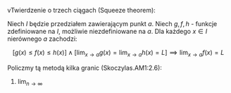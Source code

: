 vTwierdzenie o trzech ciągach (Squeeze theorem):

Niech $I$ będzie przedziałem zawierającym punkt $a$. Niech $g,f,h$ - funkcje zdefiniowane na $I$, możliwie niezdefiniowane na $a$. Dla każdego $x\in I$ nierównego $a$ zachodzi:

$$
\left[g(x)\leq f(x) \leq h(x)\right]
\land
\left[\lim_{x\rightarrow a} g(x) = \lim_{x\rightarrow a} h(x) = L\right]
\implies
\lim_{x\rightarrow a} f(x) = L
$$

Policzmy tą metodą kilka granic (Skoczylas.AM1:2.6):

1. $\lim_{n\rightarrow \infty}$